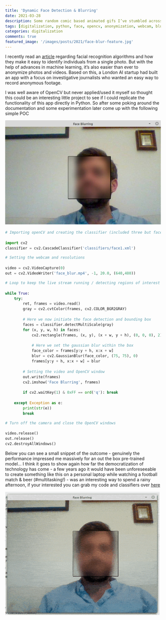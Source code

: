 ```yaml
---
title: 'Dynamic Face Detection & Blurring'
date: 2021-03-28
description: Some random comic based animated gifs I’ve stumbled across....
tags: [digitalization, python, face, opencv, anonymization, webcam, blurring]
categories: digitalization
comments: true
featured_image: '/images/posts/2021/face-blur-feature.jpg'
---
```


I recently read an [article](https://www.theverge.com/2020/6/11/21280293/anonymize-blur-faces-photos-videos-camera-app-ios) regarding facial recognition algorithms and how they make it easy to identify individuals from a single photo. But with the help of advances in machine learning, it’s also easier than ever to anonymize photos and videos. Based on this, a London AI startup had built an app with a focus on investigative journalists who wanted an easy way to record anonymous footage.

I was well aware of OpenCV but never applied/used it myself so thought this could be an interesting little project to see if I could replicate the functionality of this app directly in Python. So after some poking around the documentation and some experimentation later come up with the following simple POC

![](/images/posts/2021/face-blur.jpg)


```python
# Importing openCV and creating the classifier (included three but face1.xml performed best on my personal trials)

import cv2
classifier = cv2.CascadeClassifier('classifiers/face1.xml')
```

```python
# Setting the webcam and resolutions

video = cv2.VideoCapture(0)
out = cv2.VideoWriter('face_blur.mp4', -1, 20.0, (640,480))
```

```python
# Loop to keep the live stream running / detecting regions of interest

while True:
    try:
        ret, frames = video.read()
        gray = cv2.cvtColor(frames, cv2.COLOR_BGR2GRAY)
        
        # Here we now initiate the face detection and bounding box
        faces = classifier.detectMultiScale(gray)
        for (x, y, w, h) in faces:
            cv2.rectangle(frames, (x, y), (x + w, y + h), (0, 0, 0), 2)
            
            # Here we set the gaussian blur within the box
            face_color = frames[y:y + h, x:x + w]
            blur = cv2.GaussianBlur(face_color, (75, 75), 0)
            frames[y:y + h, x:x + w] = blur
        
        # Setting the video and OpenCV window
        out.write(frames)
        cv2.imshow('Face Blurring', frames)
    
        if cv2.waitKey(1) & 0xFF == ord('q'): break
        
    except Exception as e:
        print(str(e))
        break
```

```python
# Turn off the camera and close the OpenCV windows

video.release()
out.release()
cv2.destroyAllWindows()
```

Below you can see a small snippet of the outcome - genuinely the performance impressed me massively for an out the box pre-trained model...
I think it goes to show again how far the democratization of technology has come - a few years ago it would have been unforeseeable to create something like this on a personal laptop while watching a football match & beer (#multitasking!) - was an interesting way to spend a rainy afternoon, if your interested you can grab my code and classifiers over [here](https://github.com/clintjb/Face-Detection-Blurring)

![](/images/posts/2021/face-blur.gif)